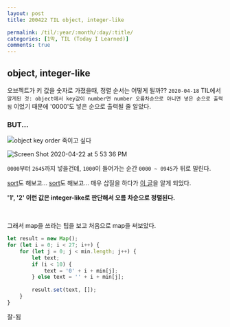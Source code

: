 ```yaml
---
layout: post
title: 200422 TIL object, integer-like

permalink: /til/:year/:month/:day/:title/
categories: [1막, TIL (Today I Learned)]
comments: true
---
```


## object, integer-like

오브젝트가 키 값을 숫자로 가졌을때, 정렬 순서는 어떻게 될까??
`2020-04-18` TIL에서 `알게된 것: object에서 key값이 number면 number 오름차순으로 아니면 넣은 순으로 출력됨` 
이었기 때문에 '0000'도 넣은 순으로 출력될 줄 알았다. 

### BUT... 

![object key order 죽이고 싶다](https://user-images.githubusercontent.com/40848630/80168732-94b12680-861e-11ea-9007-9402b9163c8e.png)


![Screen Shot 2020-04-22 at 5 53 36 PM](https://user-images.githubusercontent.com/40848630/80168735-95e25380-861e-11ea-8ae8-bcdb597c57c6.png)


`0000`부터 `2645`까지 넣을건데, `1000`이 들어가는 순간 `0000 ~ 0945`가 뒤로 밀린다. 

[sort](https://stackoverflow.com/questions/5467129/sort-javascript-object-by-key)도 해보고... [sort](https://stackoverflow.com/questions/51165/how-to-sort-strings-in-javascript)도 해보고... 매우 삽질을 하다가 [이 글](https://stackoverflow.com/questions/5525795/does-javascript-guarantee-object-property-order)을 알게 되었다. 

**'1', '2' 이런 값은 integer-like로 판단해서 오름 차순으로 정렬된다.**


<br/>

그래서 map을 쓰라는 팁을 보고 처음으로 map을 써보았다. 

```js
let result = new Map();
for (let i = 0; i < 27; i++) {
    for (let j = 0; j < min.length; j++) {
        let text;
        if (i < 10) {
            text = '0' + i + min[j];
        } else text = '' + i + min[j];
        
        result.set(text, []);
    }
}
```

잘-됨
